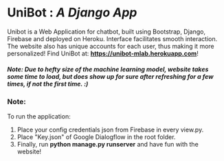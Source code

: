 # UniBot : *A Django App*

Unibot is a Web Application for chatbot, built using Bootstrap, Django, Firebase and deployed on Heroku.
Interface facilitates smooth interaction. The website also has unique accounts for each user, thus making it more personalized!
Find UniBot at: **https://unibot-mlab.herokuapp.com**!
##### Note: Due to hefty size of the machine learning model, website takes some time to load, but does show up for sure after refreshing for a few times, if not the first time. :)

### Note:
To run the application:
1) Place your config credentials json from Firebase in every view.py.
2) Place "Key.json" of Google Dialogflow in the root folder.
3) Finally, run **python manage.py runserver** and have fun with the website!
